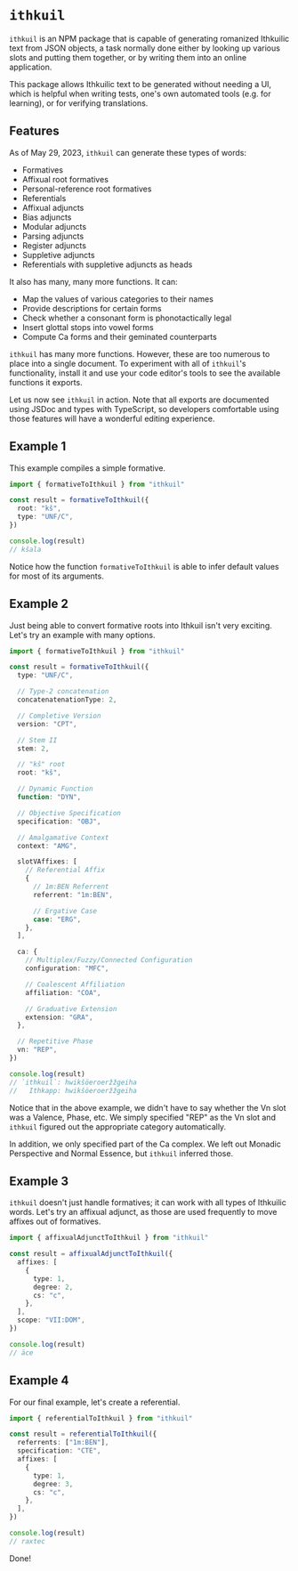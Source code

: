 # `ithkuil`

`ithkuil` is an NPM package that is capable of generating romanized Ithkuilic
text from JSON objects, a task normally done either by looking up various slots
and putting them together, or by writing them into an online application.

This package allows Ithkuilic text to be generated without needing a UI, which
is helpful when writing tests, one's own automated tools (e.g. for learning), or
for verifying translations.

## Features

As of May 29, 2023, `ithkuil` can generate these types of words:

- Formatives
- Affixual root formatives
- Personal-reference root formatives
- Referentials
- Affixual adjuncts
- Bias adjuncts
- Modular adjuncts
- Parsing adjuncts
- Register adjuncts
- Suppletive adjuncts
- Referentials with suppletive adjuncts as heads

It also has many, many more functions. It can:

- Map the values of various categories to their names
- Provide descriptions for certain forms
- Check whether a consonant form is phonotactically legal
- Insert glottal stops into vowel forms
- Compute Ca forms and their geminated counterparts

`ithkuil` has many more functions. However, these are too numerous to place into
a single document. To experiment with all of `ithkuil`'s functionality, install
it and use your code editor's tools to see the available functions it exports.

Let us now see `ithkuil` in action. Note that all exports are documented using
JSDoc and types with TypeScript, so developers comfortable using those features
will have a wonderful editing experience.

## Example 1

This example compiles a simple formative.

```ts
import { formativeToIthkuil } from "ithkuil"

const result = formativeToIthkuil({
  root: "kš",
  type: "UNF/C",
})

console.log(result)
// kšala
```

Notice how the function `formativeToIthkuil` is able to infer default values for
most of its arguments.

## Example 2

Just being able to convert formative roots into Ithkuil isn't very exciting.
Let's try an example with many options.

```ts
import { formativeToIthkuil } from "ithkuil"

const result = formativeToIthkuil({
  type: "UNF/C",

  // Type-2 concatenation
  concatenatenationType: 2,

  // Completive Version
  version: "CPT",

  // Stem II
  stem: 2,

  // "kš" root
  root: "kš",

  // Dynamic Function
  function: "DYN",

  // Objective Specification
  specification: "OBJ",

  // Amalgamative Context
  context: "AMG",

  slotVAffixes: [
    // Referential Affix
    {
      // 1m:BEN Referrent
      referrent: "1m:BEN",

      // Ergative Case
      case: "ERG",
    },
  ],

  ca: {
    // Multiplex/Fuzzy/Connected Configuration
    configuration: "MFC",

    // Coalescent Affiliation
    affiliation: "COA",

    // Graduative Extension
    extension: "GRA",
  },

  // Repetitive Phase
  vn: "REP",
})

console.log(result)
// `ithkuil`: hwikšöeroeržžgeiha
//   Ithkapp: hwikšöeroeržžgeiha
```

Notice that in the above example, we didn't have to say whether the Vn slot was
a Valence, Phase, etc. We simply specified "REP" as the Vn slot and `ithkuil`
figured out the appropriate category automatically.

In addition, we only specified part of the Ca complex. We left out Monadic
Perspective and Normal Essence, but `ithkuil` inferred those.

## Example 3

`ithkuil` doesn't just handle formatives; it can work with all types of
Ithkuilic words. Let's try an affixual adjunct, as those are used frequently to
move affixes out of formatives.

```ts
import { affixualAdjunctToIthkuil } from "ithkuil"

const result = affixualAdjunctToIthkuil({
  affixes: [
    {
      type: 1,
      degree: 2,
      cs: "c",
    },
  ],
  scope: "VII:DOM",
})

console.log(result)
// äce
```

## Example 4

For our final example, let's create a referential.

```ts
import { referentialToIthkuil } from "ithkuil"

const result = referentialToIthkuil({
  referrents: ["1m:BEN"],
  specification: "CTE",
  affixes: [
    {
      type: 1,
      degree: 3,
      cs: "c",
    },
  ],
})

console.log(result)
// raxtec
```

Done!
